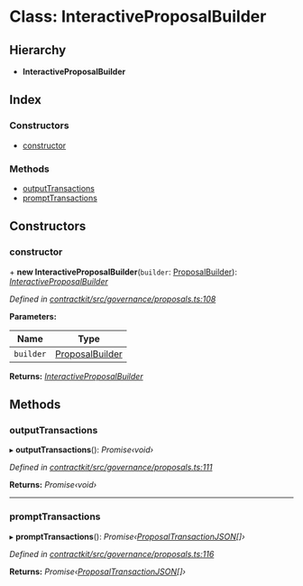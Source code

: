 # Class: InteractiveProposalBuilder

## Hierarchy

* **InteractiveProposalBuilder**

## Index

### Constructors

* [constructor](_contractkit_src_governance_proposals_.interactiveproposalbuilder.md#constructor)

### Methods

* [outputTransactions](_contractkit_src_governance_proposals_.interactiveproposalbuilder.md#outputtransactions)
* [promptTransactions](_contractkit_src_governance_proposals_.interactiveproposalbuilder.md#prompttransactions)

## Constructors

###  constructor

\+ **new InteractiveProposalBuilder**(`builder`: [ProposalBuilder](_contractkit_src_governance_proposals_.proposalbuilder.md)): *[InteractiveProposalBuilder](_contractkit_src_governance_proposals_.interactiveproposalbuilder.md)*

*Defined in [contractkit/src/governance/proposals.ts:108](https://github.com/celo-org/celo-monorepo/blob/master/packages/contractkit/src/governance/proposals.ts#L108)*

**Parameters:**

Name | Type |
------ | ------ |
`builder` | [ProposalBuilder](_contractkit_src_governance_proposals_.proposalbuilder.md) |

**Returns:** *[InteractiveProposalBuilder](_contractkit_src_governance_proposals_.interactiveproposalbuilder.md)*

## Methods

###  outputTransactions

▸ **outputTransactions**(): *Promise‹void›*

*Defined in [contractkit/src/governance/proposals.ts:111](https://github.com/celo-org/celo-monorepo/blob/master/packages/contractkit/src/governance/proposals.ts#L111)*

**Returns:** *Promise‹void›*

___

###  promptTransactions

▸ **promptTransactions**(): *Promise‹[ProposalTransactionJSON](../interfaces/_contractkit_src_governance_proposals_.proposaltransactionjson.md)[]›*

*Defined in [contractkit/src/governance/proposals.ts:116](https://github.com/celo-org/celo-monorepo/blob/master/packages/contractkit/src/governance/proposals.ts#L116)*

**Returns:** *Promise‹[ProposalTransactionJSON](../interfaces/_contractkit_src_governance_proposals_.proposaltransactionjson.md)[]›*
